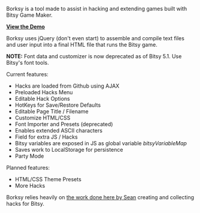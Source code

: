 Borksy is a tool made to assist in hacking and extending games built with Bitsy Game Maker.

[**View the Demo**](http://ayolland.github.io/borksy/)

Borksy uses jQuery (don't even start) to assemble and compile text files and user input into a final HTML file that runs the Bitsy game.

**NOTE:** Font data and customizer is now deprecated as of Bitsy 5.1. Use Bitsy's font tools.

Current features:
* Hacks are loaded from Github using AJAX
* Preloaded Hacks Menu
* Editable Hack Options
* HotKeys for Save/Restore Defaults
* Editable Page Title / Filename
* Customize HTML/CSS
* Font Importer and Presets (deprecated)
* Enables extended ASCII characters
* Field for extra JS / Hacks
* Bitsy variables are exposed in JS as global variable *bitsyVariableMap*
* Saves work to LocalStorage for persistence
* Party Mode

Planned features:
* HTML/CSS Theme Presets
* More Hacks

Borksy relies heavily on [the work done here by Sean](https://github.com/seleb/bitsy-hacks) creating and collecting hacks for Bitsy. 
